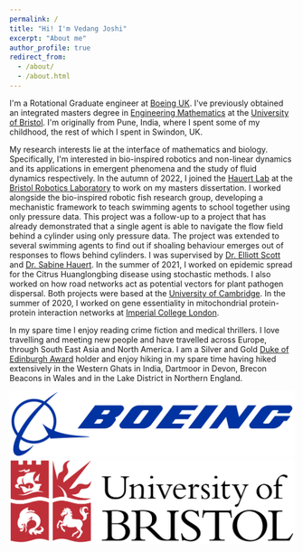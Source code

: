 ```yaml
---
permalink: /
title: "Hi! I'm Vedang Joshi"
excerpt: "About me"
author_profile: true
redirect_from: 
  - /about/
  - /about.html
---
```


I'm a Rotational Graduate engineer at [Boeing UK](https://www.boeing.co.uk/boeing-in-the-uk.page). I've previously obtained an integrated masters degree in [Engineering Mathematics](http://www.bristol.ac.uk/engineering/departments/engineering-mathematics/) at the [University of Bristol](https://www.bristol.ac.uk). I'm originally from Pune, India, where I spent some of my childhood, the rest of which I spent in Swindon, UK.

My research interests lie at the interface of mathematics and biology. Specifically, I'm interested in bio-inspired robotics and non-linear dynamics and its applications in emergent phenomena and the study of fluid dynamics respectively. In the autumn of 2022, I joined the [Hauert Lab](https://hauertlab.com) at the [Bristol Robotics Laboratory](https://www.bristolroboticslab.com) to work on my masters dissertation. I worked alongside the bio-inspired robotic fish research group, developing a mechanistic framework to teach swimming agents to school together using only pressure data. This project was a follow-up to a project that has already demonstrated that a single agent is able to navigate the flow field behind a cylinder using only pressure data. The project was extended to several swimming agents to find out if shoaling behaviour emerges out of responses to flows behind cylinders. I was supervised by [Dr. Elliott Scott](https://research-information.bris.ac.uk/en/persons/elliott-j-scott-2) and [Dr. Sabine Hauert](https://research-information.bris.ac.uk/en/persons/sabine-hauert). In the summer of 2021, I worked on epidemic spread for the Citrus Huanglongbing disease using stochastic methods. I also worked on how road networks act as potential vectors for plant pathogen dispersal. Both projects were based at the [University of Cambridge](https://plantepidemics.github.io). In the summer of 2020, I worked on gene essentiality in mitochondrial protein-protein interaction networks at [Imperial College London](https://www.imperial.ac.uk/biomathematics-group/).

In my spare time I enjoy reading crime fiction and medical thrillers. I love travelling and meeting new people and have travelled across Europe, through South East Asia and North America. I am a Silver and Gold [Duke of Edinburgh Award](https://www.dofe.org/about/) holder and enjoy hiking in my spare time having hiked extensively in the Western Ghats in India, Dartmoor in Devon, Brecon Beacons in Wales and in the Lake District in Northern England. 

![Editing a markdown file for a talk](/images/Boeing_full_logo.png)
![Editing a markdown file for a talk](/images/University_of_Bristol_logo.png)

